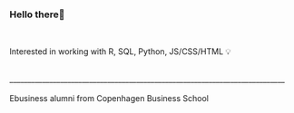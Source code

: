 ### Hello there👋

<br>

Interested in working with R, SQL, Python, JS/CSS/HTML 💡

<br>
____________________________________________________________________________
<br><br>
Ebusiness alumni from Copenhagen Business School
